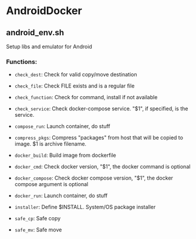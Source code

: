 # AndroidDocker

## android_env.sh

Setup libs and emulator for Android

### Functions:
- `check_dest`:
Check for valid copy/move destination

- `check_file`:
Check FILE exists and is a regular file

- `check_function`:
Check for command, install if not available

- `check_service`:
Check docker-compose service. "$1", if specified, is the service.

- `compose_run`:
Launch container, do stuff

- `compress_pkgs`:
Compress "packages" from host that will be copied to image. $1 is archive filename.

- `docker_build`:
Build image from dockerfile

- `docker_cmd`:
Check docker version, "$1", the docker command is optional

- `docker_compose`:
Check docker compose version, "$1", the docker compose argument is optional

- `docker_run`:
Launch container, do stuff

- `installer`:
Define $INSTALL. System/OS package installer

- `safe_cp`:
Safe copy

- `safe_mv`:
Safe move
